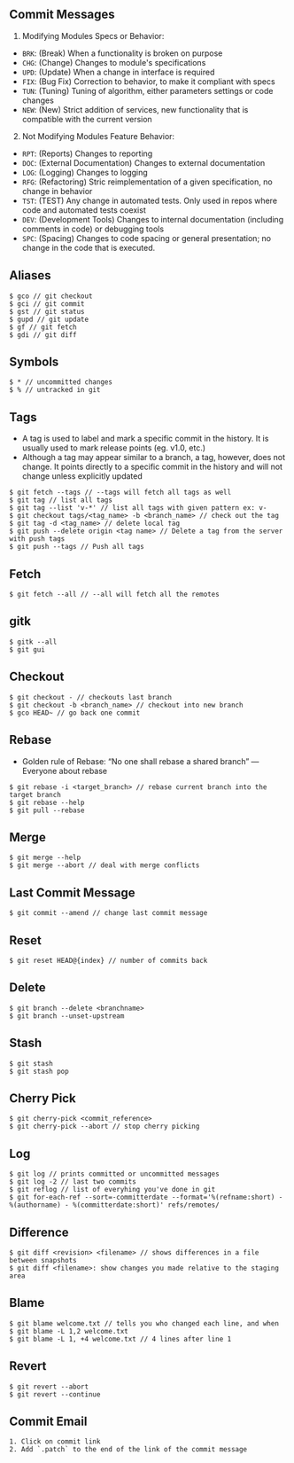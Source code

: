 ## Commit Messages
1) Modifying Modules Specs or Behavior:
- `BRK`: (Break) When a functionality is broken on purpose
- `CHG`: (Change) Changes to module's specifications 
- `UPD`: (Update) When a change in interface is required 
- `FIX`: (Bug Fix) Correction to behavior, to make it compliant with specs
- `TUN`: (Tuning) Tuning of algorithm, either parameters settings or code changes
- `NEW`: (New) Strict addition of services, new functionality that is compatible with the current version

2) Not Modifying Modules Feature Behavior:
- `RPT`: (Reports) Changes to reporting
- `DOC`: (External Documentation) Changes to external documentation
- `LOG`: (Logging) Changes to logging
- `RFG`: (Refactoring) Stric reimplementation of a given specification, no change in behavior
- `TST`: (TEST) Any change in automated tests. Only used in repos where code and automated tests coexist
- `DEV`: (Development Tools) Changes to internal documentation (including comments in code) or debugging tools
- `SPC`: (Spacing) Changes to code spacing or general presentation; no change in the code that is executed.

## Aliases
```
$ gco // git checkout
$ gci // git commit
$ gst // git status
$ gupd // git update
$ gf // git fetch
$ gdi // git diff
```

## Symbols
```
$ * // uncommitted changes
$ % // untracked in git
```

## Tags
- A tag is used to label and mark a specific commit in the history. It is usually used to mark release points (eg. v1.0, etc.)
- Although a tag may appear similar to a branch, a tag, however, does not change. It points directly to a specific commit in the history and will not change unless explicitly updated
```
$ git fetch --tags // --tags will fetch all tags as well
$ git tag // list all tags
$ git tag --list 'v-*' // list all tags with given pattern ex: v-
$ git checkout tags/<tag_name> -b <branch_name> // check out the tag 
$ git tag -d <tag_name> // delete local †ag
$ git push --delete origin <tag name> // Delete a tag from the server with push tags
$ git push --tags // Push all tags
```

## Fetch
```
$ git fetch --all // --all will fetch all the remotes
```

## gitk
```
$ gitk --all
$ git gui
```

## Checkout
```
$ git checkout - // checkouts last branch
$ git checkout -b <branch_name> // checkout into new branch
$ gco HEAD~ // go back one commit
```

## Rebase
- Golden rule of Rebase:
“No one shall rebase a shared branch” — Everyone about rebase
```
$ git rebase -i <target_branch> // rebase current branch into the target branch
$ git rebase --help
$ git pull --rebase
```

## Merge
```
$ git merge --help
$ git merge --abort // deal with merge conflicts
```

## Last Commit Message
```
$ git commit --amend // change last commit message
```

## Reset
```
$ git reset HEAD@{index} // number of commits back
```

## Delete
```
$ git branch --delete <branchname>
$ git branch --unset-upstream
```

## Stash
```
$ git stash 
$ git stash pop 
```

## Cherry Pick
```
$ git cherry-pick <commit_reference>
$ git cherry-pick --abort // stop cherry picking
```

## Log
```
$ git log // prints committed or uncommitted messages
$ git log -2 // last two commits
$ git reflog // list of everyhing you've done in git
$ git for-each-ref --sort=-committerdate --format='%(refname:short) - %(authorname) - %(committerdate:short)' refs/remotes/ 
```

## Difference
```
$ git diff <revision> <filename> // shows differences in a file between snapshots
$ git diff <filename>: show changes you made relative to the staging area
```

## Blame
```
$ git blame welcome.txt // tells you who changed each line, and when
$ git blame -L 1,2 welcome.txt
$ git blame -L 1, +4 welcome.txt // 4 lines after line 1
```

## Revert
```
$ git revert --abort
$ git revert --continue
```

## Commit Email
```
1. Click on commit link
2. Add `.patch` to the end of the link of the commit message
```
